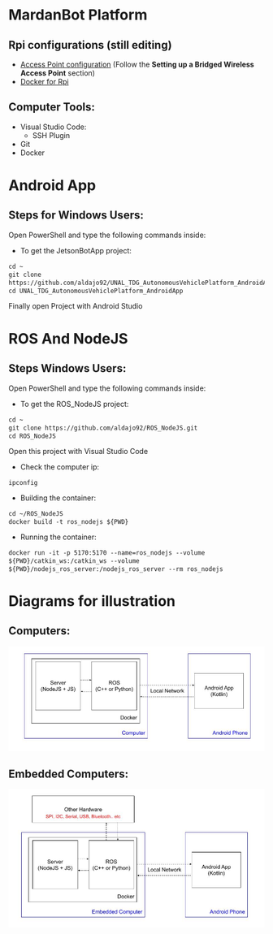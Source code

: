 # MardanBot Platform #

## Rpi configurations (still editing)
- [Access Point configuration](https://www.raspberrypi.com/documentation/computers/configuration.html#setting-up-a-routed-wireless-access-point) (Follow the **Setting up a Bridged Wireless Access Point** section)
- [Docker for Rpi](https://dev.to/elalemanyo/how-to-install-docker-and-docker-compose-on-raspberry-pi-1mo)

## Computer Tools:
- Visual Studio Code:
  - SSH Plugin
- Git
- Docker

# Android App
## Steps for Windows Users: ##
Open PowerShell and type the following commands inside:
- To get the JetsonBotApp project:
```
cd ~
git clone https://github.com/aldajo92/UNAL_TDG_AutonomousVehiclePlatform_AndroidApp.git
cd UNAL_TDG_AutonomousVehiclePlatform_AndroidApp
```

Finally open Project with Android Studio

# ROS And NodeJS
## Steps Windows Users: ##

Open PowerShell and type the following commands inside:
- To get the ROS_NodeJS project:
```
cd ~
git clone https://github.com/aldajo92/ROS_NodeJS.git
cd ROS_NodeJS
```
Open this project with Visual Studio Code
- Check the computer ip:
```
ipconfig
```

- Building the container:
```
cd ~/ROS_NodeJS
docker build -t ros_nodejs ${PWD}
```

- Running the container:
```
docker run -it -p 5170:5170 --name=ros_nodejs --volume ${PWD}/catkin_ws:/catkin_ws --volume ${PWD}/nodejs_ros_server:/nodejs_ros_server --rm ros_nodejs
```

# Diagrams for illustration #
## Computers:
![](./.media/MardanDiagram.jpeg)

## Embedded Computers:
![](./.media/MardanDiagram2.jpeg)
